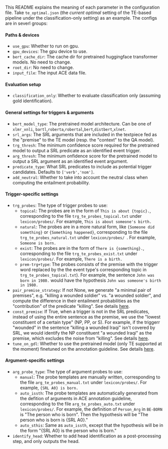 This README explains the meaning of each parameter in the configuration file. Take `te_optimal.json` (the *current optimal* setting of the TE-based pipeline under the classification-only setting) as an example. The configs are in severl groups:

#### Paths & devices
* `use_gpu`: Whether to run on gpu.
* `gpu_devices`: The gpu device to use.
* `bert_cache_dir`: The cache dir for pretrained huggingface transformer models. No need to change.
* `root_dir`: No need to change.
* `input_file`: The input ACE data file.

#### Evaluation setup
* `classification_only`: Whether to evaluate classification only (assuming gold identification).

#### General settings for triggers & arguments
* `bert_model_type`: The pretrained model architecture. Can be one of `xlmr_xnli`,                   `bartl`,`roberta`,`robertal`,`bert`,`distbert`,`xlnet`.
* `srl_args`: The SRL arguments that are included in the textpiece fed as the "premise" to the TE model (resp. the "context" to the QA model).
* `trg_thresh`: The minimum confidence score required for the pretrained model to output a SRL predicate as an identified event trigger.
* `arg_thresh`: The minimum onfidence score for the pretrained model to output a SRL argument as an identified event argument.
* `predicate_type`: What SRL predicates to include as potential trigger candidates. Defaults to `['verb','nom']`.  
* `add_neutral`: Whether to take into account the neutral class when computing the entailment probability.

#### Trigger-specific settings
* `trg_probes`: The type of trigger probes to use:
	* `topical`: The probes are in the form of `This is about {topic}.`, corresponding to the file `trg_te_probes_topical.txt` under `lexicon/probes/`. For example, `This is about someone's birth.`
	* `natural`: The probes are in a more natural form, like `{Someone did something}` or `{Something happened}`, corresponding to the file `trg_te_probes_natural.txt` under `lexicon/probes/ `. For example, `Someone is born.`
	* `exist`: The probes are in the form of `There is {something}.`, corresponding to the file `trg_te_probes_exist.txt` under `lexicon/probes/`. For example, `There is a birth.`
	* `prem-trg+type`: The probes consists of the premise with the trigger word replaced by the the event type's corresponding topic in `trg_te_probes_topical.txt`). For example, the sentence `John was born in 1980.` would have the hypothesis `John was someone's birth in 1980.`
* `pair_premise_strategy`: If not None, we generate "a minimal pair of premises", e.g. "killing a wounded soldier" vs. "a wounded soldier", and compute the difference in their entailment probabilities as the "contribution" of the predicate "killing". See details [here](https://docs.google.com/document/d/1jqS7LTekh1G8MHQ9P9AWy27afbGBPrrKlLJqryT6Rj4/edit#bookmark=id.rqhfvnvqzz1m).
* `const_premise`: If True, when a trigger is not in the SRL predicates, instead of using the entire sentence as the premise, we use the "lowest constituent of a certain type" (NP, PP, or S). For example, if the triggerr "wounded" in the sentence "killing a wounded Iraqi" isn't covered by SRL, we would identify the NP constituent "a wounded Iraqi" as the premise, which excludes the noise from "killing". See details [here](https://docs.google.com/document/d/1jqS7LTekh1G8MHQ9P9AWy27afbGBPrrKlLJqryT6Rj4/edit#bookmark=id.ec387xm2h8tm).
* `tune_on_gdl`: Whether to use the pretrained model (only  TE supported at the moment) finetuned on the annotation guideline. See details [here](https://docs.google.com/document/d/1jqS7LTekh1G8MHQ9P9AWy27afbGBPrrKlLJqryT6Rj4/edit#bookmark=id.1g803adp1r21).

#### Argument-specific settings
* `arg_probe_type`: The type of argument probes to use:
	* `manual`: The probe templates are manually written, corresponding to the file `arg_te_probes_manual.txt` under `lexicon/probes/`. For example, `{SRL A0} is born.`
	* `auto_issth`: The probe templates are automatically generated from the defition of arguments in ACE annotation guideline, corresponding to the file `arg_te_probes_auto.txt` under `lexicon/probes/`. For example, the definition of `Person_Arg` in `BE-BORN` is "The person who is born". Then the hypothesis will be "The person who is born is {SRL A0}."
	* `auto_sthis`: Same as `auto_issth`, except that the hypothesis will be in the form "{SRL A0} is the person who is born."
* `identify_head`: Whether to add head identification as a post-processing step, and only outputs the head.

